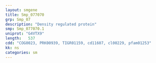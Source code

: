 ```yaml
---
layout: smgene
title: Smp_077070
grp: Smp_07
description: "Density regulated protein"
smp: Smp_077070.1
uniprot: "G4VTX9"
length:   537
cdd: "COG0023, PRK00939, TIGR01159, cd11607, cl00229, pfam01253"
kk: ns
categories: sm
---
```

